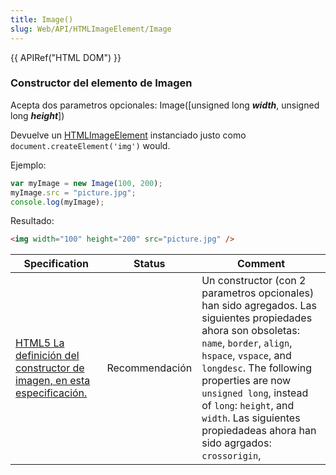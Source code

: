 ```yaml
---
title: Image()
slug: Web/API/HTMLImageElement/Image
---
```


{{ APIRef("HTML DOM") }}

### Constructor del elemento de Imagen

Acepta dos parametros opcionales: Image(\[unsigned long _**width**_, unsigned long _**height**_])

Devuelve un [HTMLImageElement](/es/docs/Web/API/HTMLImageElement) instanciado justo como `document.createElement('img')` would.

Ejemplo:

```js
var myImage = new Image(100, 200);
myImage.src = "picture.jpg";
console.log(myImage);
```

Resultado:

```html
<img width="100" height="200" src="picture.jpg" />
```

| Specification                                                                                                                          | Status         | Comment                                                                                                                                                                                                                                                                                                                                         |
| -------------------------------------------------------------------------------------------------------------------------------------- | -------------- | ----------------------------------------------------------------------------------------------------------------------------------------------------------------------------------------------------------------------------------------------------------------------------------------------------------------------------------------------- |
| [HTML5 La definición del constructor de imagen, en esta especificación.](http://www.w3.org/TR/html5/embedded-content-0.html#dom-image) | Recommendación | Un constructor (con 2 parametros opcionales) han sido agregados. Las siguientes propiedades ahora son obsoletas: `name`, `border`, `align`, `hspace`, `vspace`, and `longdesc`. The following properties are now `unsigned long`, instead of `long`: `height`, and `width`. Las siguientes propiedadeas ahora han sido agrgados: `crossorigin`, |
